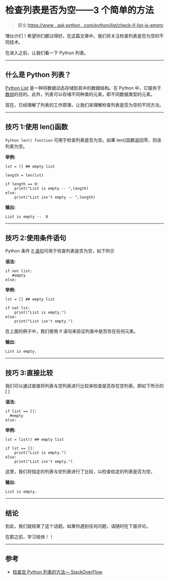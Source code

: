 # 检查列表是否为空——3 个简单的方法

> 原文:[https://www . ask python . com/python/list/check-if-list-is-empty](https://www.askpython.com/python/list/check-if-list-is-empty)

嘿伙计们！希望你们都过得好。在这篇文章中，我们将关注检查列表是否为空的不同技术。

在进入之前，让我们看一下 Python 列表。

* * *

## 什么是 Python 列表？

[Python List](https://www.askpython.com/python/list/python-list) 是一种将数据动态存储到其中的数据结构。在 Python 中，它服务于[数组](https://www.askpython.com/python/array/python-array-examples)的目的。此外，列表可以存储不同种类的元素，即不同数据类型的元素。

现在，已经理解了列表的工作原理，让我们来理解检查列表是否为空的不同方法。

* * *

## 技巧 1:使用 len()函数

`Python len() function` 可用于检查列表是否为空。如果 len()函数返回零，则该列表为空。

**举例:**

```
lst = [] ## empty list

length = len(lst)

if length == 0:
    print("List is empty -- ",length)
else:
    print("List isn't empty -- ",length)

```

**输出:**

```
List is empty --  0

```

* * *

## 技巧 2:使用条件语句

Python 条件 [if 语句](https://www.askpython.com/python/python-if-else-elif-statement)可用于检查列表是否为空，如下所示

**语法:**

```
if not list:
   #empty
else:

```

**举例:**

```
lst = [] ## empty list

if not lst:
    print("List is empty.")
else:
    print("List isn't empty.")

```

在上面的例子中，我们使用 if 语句来验证列表中是否存在任何元素。

**输出:**

```
List is empty.

```

* * *

## 技巧 3:直接比较

我们可以通过直接将列表与空列表进行比较来检查是否存在空列表，即如下所示的[ ]

**语法:**

```
if list == []:
  #empty
else:

```

**举例:**

```
lst = list() ## empty list

if lst == []:
    print("List is empty.")
else:
    print("List isn't empty.")

```

这里，我们将指定的列表与空列表进行了比较，以检查给定的列表是否为空。

**输出:**

```
List is empty.

```

* * *

## 结论

到此，我们就结束了这个话题。如果你遇到任何问题，请随时在下面评论。

在那之前，学习愉快！！

* * *

## 参考

*   [检查空 Python 列表的方法— StackOverFlow](https://stackoverflow.com/questions/53513/how-do-i-check-if-a-list-is-empty)